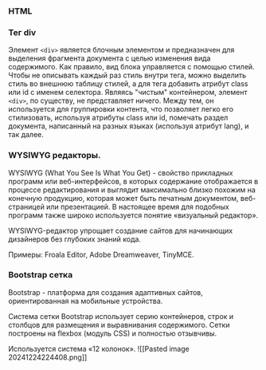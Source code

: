 ### HTML


### Тег div
Элемент `<div>` является блочным элементом и предназначен для выделения фрагмента документа с целью изменения вида содержимого. Как правило, вид блока управляется с помощью стилей. Чтобы не описывать каждый раз стиль внутри тега, можно выделить стиль во внешнюю таблицу стилей, а для тега добавить атрибут class или id с именем селектора.
Являясь "чистым" контейнером, элемент `<div>`, по существу, не представляет ничего. Между тем, он используется для группировки контента, что позволяет легко его стилизовать, используя атрибуты class или id, помечать раздел документа, написанный на разных языках (используя атрибут lang), и так далее.


### WYSIWYG редакторы.
WYSIWYG (What You See Is What You Get) - свойство прикладных программ или веб-интерфейсов, в которых содержание отображается в процессе редактирования и выглядит максимально близко похожим на конечную продукцию, которая может быть печатным документом, веб-страницей или презентацией. В настоящее время для подобных программ также широко используется понятие «визуальный редактор».

WYSIWYG-редактор упрощает создание сайтов для начинающих дизайнеров без глубоких знаний кода.

Примеры: Froala Editor, Adobe Dreamweaver, TinyMCE.

### Bootstrap сетка
Bootstrap - платформа для создания адаптивных сайтов, ориентированная на мобильные устройства.

Система сетки Bootstrap использует серию контейнеров, строк и столбцов для размещения и выравнивания содержимого. Сетки построены на flexbox (модуль CSS) и полностью отзывчивы.

Используется система «12 колонок».
![[Pasted image 20241224224408.png]]

